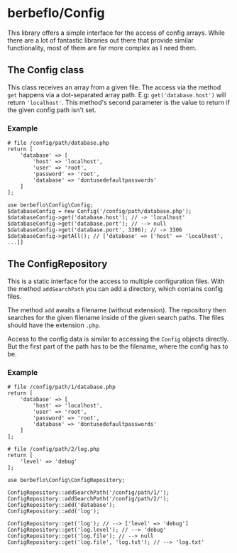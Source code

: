 # berbeflo/Config
This library offers a simple interface for the access of config arrays. While there are a lot of fantastic libraries out there that provide similar functionality, most of them are far more complex as I need them.

## The Config class
This class receives an array from a given file.
The access via the method `get` happens via a dot-separated array path. E.g: `get('database.host')` will return `'localhost'`. This method's second parameter is the value to return if the given config path isn't set.
### Example
```
# file /config/path/database.php
return [
    'database' => [
        'host' => 'localhost',
        'user' => 'root',
        'password' => 'root',
        'database' => 'dontusedefaultpasswords'
    ]
];
```
```
use berbeflo\Config\Config;
$databaseConfig = new Config('/config/path/database.php');
$databaseConfig->get('database.host'); // -> 'localhost'
$databaseConfig->get('database.port'); // --> null
$databaseConfig->get('database.port', 3306); // -> 3306
$databaseConfig->getAll(); // ['database' => ['host' => 'localhost', ...]]

```
## The ConfigRepository
This is a static interface for the access to multiple configuration files. With the method `addSearchPath` you can add a directory, which contains config files.

The method `add` awaits a filename (without extension). The repository then searches for the given filename inside of the given search paths. The files should have the extension `.php`.

Access to the config data is similar to accessing the `Config` objects directly. But the first part of the path has to be the filename, where the config has to be.

### Example
```
# file /config/path/1/database.php
return [
    'database' => [
        'host' => 'localhost',
        'user' => 'root',
        'password' => 'root',
        'database' => 'dontusedefaultpasswords'
    ]
];
```

```
# file /config/path/2/log.php
return [
    'level' => 'debug'
];
```

```
use berbeflo\Config\ConfigRepository;

ConfigRepository::addSearchPath('/config/path/1/');
ConfigRepository::addSearchPath('/config/path/2/');
ConfigRepository::add('database');
ConfigRepository::add('log');

ConfigRepository::get('log'); // --> ['level' => 'debug']
ConfigRepository::get('log.level'); // --> 'debug'
ConfigRepository::get('log.file'); // --> null
ConfigRepository::get('log.file', 'log.txt'); // --> 'log.txt'
```
